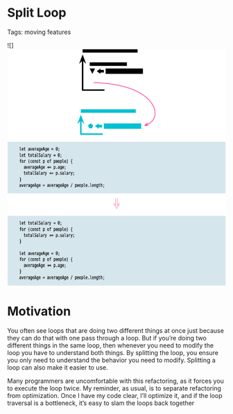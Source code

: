 # Split Loop

Tags: moving features

![]![](img.png)

# Motivation

You often see loops that are doing two different things at once just because they can do
that with one pass through a loop. But if you’re doing two different things in the same
loop, then whenever you need to modify the loop you have to understand both things.
By splitting the loop, you ensure you only need to understand the behavior you need to
modify. Splitting a loop can also make it easier to use.

Many programmers are uncomfortable with this refactoring, as it forces you to execute
the loop twice. My reminder, as usual, is to separate refactoring from optimization. Once I have 
my code clear, I’ll optimize it, and if the loop traversal is a bottleneck, it’s easy to
slam the loops back together